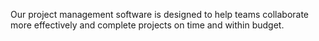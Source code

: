 Our project management software is designed to help teams collaborate more effectively and complete projects on time and within budget.